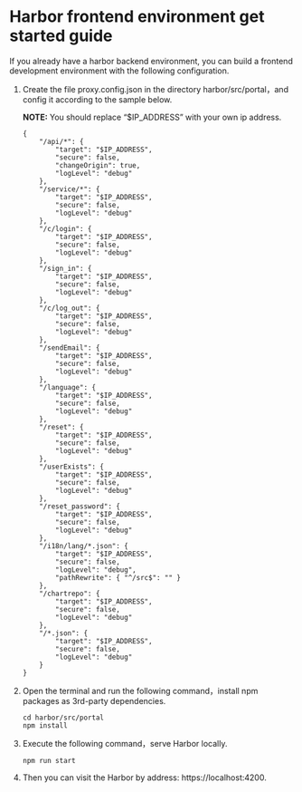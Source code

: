 # Harbor frontend environment get started guide

If you already have a harbor backend environment, you can build a frontend development environment with the following configuration.

1. Create the file proxy.config.json in the directory harbor/src/portal，and config it according to the sample below.

    **NOTE:**  You should replace “$IP_ADDRESS” with your own ip address.

    ```
    {
        "/api/*": {
            "target": "$IP_ADDRESS",
            "secure": false,
            "changeOrigin": true,
            "logLevel": "debug"
        },
        "/service/*": {
            "target": "$IP_ADDRESS",
            "secure": false, 
            "logLevel": "debug"
        },
        "/c/login": {
            "target": "$IP_ADDRESS",
            "secure": false,
            "logLevel": "debug"
        },
        "/sign_in": {
            "target": "$IP_ADDRESS",
            "secure": false,
            "logLevel": "debug"
        },
        "/c/log_out": {
            "target": "$IP_ADDRESS",
            "secure": false,
            "logLevel": "debug"
        },
        "/sendEmail": {
            "target": "$IP_ADDRESS",
            "secure": false,
            "logLevel": "debug"
        },
        "/language": {
            "target": "$IP_ADDRESS",
            "secure": false,
            "logLevel": "debug"
        },
        "/reset": {
            "target": "$IP_ADDRESS",
            "secure": false,
            "logLevel": "debug"
        },
        "/userExists": {
            "target": "$IP_ADDRESS",
            "secure": false,
            "logLevel": "debug"
        },
        "/reset_password": {
            "target": "$IP_ADDRESS",
            "secure": false,
            "logLevel": "debug"
        },
        "/i18n/lang/*.json": {
            "target": "$IP_ADDRESS",
            "secure": false,
            "logLevel": "debug",
            "pathRewrite": { "^/src$": "" }
        },
        "/chartrepo": {
            "target": "$IP_ADDRESS",
            "secure": false,
            "logLevel": "debug"
        },
        "/*.json": {
            "target": "$IP_ADDRESS",
            "secure": false,
            "logLevel": "debug"
        }
    }
    ```

2. Open the terminal and run the following command，install npm packages as 3rd-party dependencies.
    ```
    cd harbor/src/portal
    npm install
    ```

3. Execute the following command，serve Harbor locally.

    ```
    npm run start
    ```

4. Then you can visit the Harbor by address:  https://localhost:4200.

